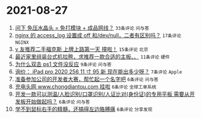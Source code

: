 # 2021-08-27

1. [问下 免压水晶头 = 免打模块 + 成品网线？](https://www.v2ex.com/t/798266) `33条评论` `问与答`
1. [nginx 的 access_log 设置成 off 和/dev/null，二者有区别吗？](https://www.v2ex.com/t/798261) `17条评论` `NGINX`
1. [v 友推荐二手福克斯 上牌上路第一天 撞啦！](https://www.v2ex.com/t/798272) `15条评论` `北京`
1. [最近家里组装台式机拉胯，求推荐一款合适的主板、、](https://www.v2ex.com/t/798257) `11条评论` `硬件`
1. [为什么双击 ps1 文件没反应](https://www.v2ex.com/t/798260) `9条评论` `问与答`
1. [询价： iPad pro 2020 256 11 寸 95 新 现在能出多少呀？](https://www.v2ex.com/t/798253) `7条评论` `Apple`
1. [准备参加公司的开发者大赛，帮忙起一个名字吧](https://www.v2ex.com/t/798281) `6条评论` `问与答`
1. [充电头网 www.chongdiantou.com 挂啦](https://www.v2ex.com/t/798258) `6条评论` `全球工单系统`
1. [开发一款可以测温/人脸识别/口罩识别/人证比对(身份证)的专用平板 需要从开发板开始做起吗？](https://www.v2ex.com/t/798254) `6条评论` `问与答`
1. [学不到鼠标右手的精髓，还搞得左边胳膊痛](https://www.v2ex.com/t/798268) `6条评论` `分享发现`
